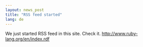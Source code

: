 ```yaml
---
layout: news_post
title: "RSS feed started"
lang: de
---
```


We just started RSS feed in this site. Check it.
http://www.ruby-lang.org/en/index.rdf

